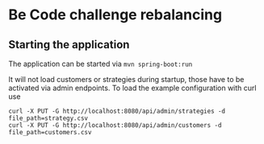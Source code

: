 # Be Code challenge rebalancing

## Starting the application

The application can be started via `mvn spring-boot:run`

It will not load customers or strategies during startup, those have to be activated via admin endpoints. To load the example configuration with curl use

```
curl -X PUT -G http://localhost:8080/api/admin/strategies -d file_path=strategy.csv
curl -X PUT -G http://localhost:8080/api/admin/customers -d file_path=customers.csv
```

